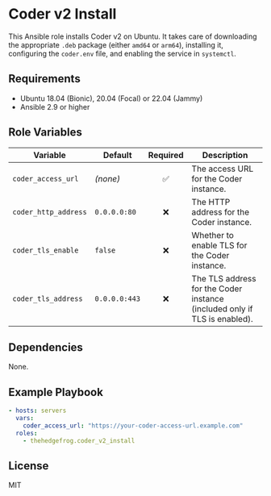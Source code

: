 Coder v2 Install
=========

This Ansible role installs Coder v2 on Ubuntu. It takes care of downloading the appropriate `.deb` package (either `amd64` or `arm64`), installing it, configuring the `coder.env` file, and enabling the service in `systemctl`.

Requirements
------------

- Ubuntu 18.04 (Bionic), 20.04 (Focal) or 22.04 (Jammy)
- Ansible 2.9 or higher

Role Variables
--------------

| Variable          | Default      | Required | Description                                           |
|-------------------|--------------|:--------:|-------------------------------------------------------|
| `coder_access_url`| *(none)*     |    ✅    | The access URL for the Coder instance.                |
| `coder_http_address` | `0.0.0.0:80` |  ❌  | The HTTP address for the Coder instance.              |
| `coder_tls_enable`| `false`      |    ❌    | Whether to enable TLS for the Coder instance.         |
| `coder_tls_address` | `0.0.0.0:443` |  ❌  | The TLS address for the Coder instance (included only if TLS is enabled). |


Dependencies
------------

None.

Example Playbook
----------------

```yaml
- hosts: servers
  vars:
    coder_access_url: "https://your-coder-access-url.example.com"
  roles:
    - thehedgefrog.coder_v2_install
```

License
-------

MIT

